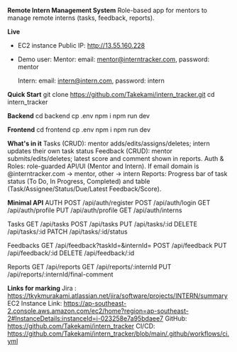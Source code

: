 **Remote Intern Management System**
Role-based app for mentors to manage remote interns (tasks, feedback, reports).

**Live**
* EC2 instance Public IP: http://13.55.160.228
* Demo user:
  Mentor:
    email: mentor@interntracker.com, password: mentor
  
  Intern:
    email: intern@intern.com, password: intern

**Quick Start**
git clone https://github.com/Takekami/intern_tracker.git
cd intern_tracker

**Backend**
cd backend
cp .env
npm i
npm run dev

**Frontend**
cd frontend
cp .env
npm i
npm run dev

**What's in it**
Tasks (CRUD): mentor adds/edits/assigns/deletes; intern updates their own task status
Feedback (CRUD): mentor submits/edits/deletes; latest score and comment shown in reports.
Auth & Roles: role-guarded API/UI (Mentor and Intern). If email domain is @interntracker.com -> mentor, other -> intern
Reports: Progress bar of task status (To Do, In Progress, Completed) and table (Task/Assignee/Status/Due/Latest Feedback/Score).

**Minimal API**
AUTH
POST /api/auth/register
POST /api/auth/login
GET /api/auth/profile
PUT /api/auth/profile
GET /api/auth/interns

Tasks
GET /api/tasks
POST /api/tasks
PUT /api/tasks/:id
DELETE /api/tasks/:id
PATCH /api/tasks/:id/status

Feedbacks
GET /api/feedback?taskId=&internId=
POST /api/feedback
PUT /api/feedback/:id
DELETE /api/feedback/:id

Reports
GET /api/reports
GET /api/reports/:internId
PUT /api/reports/:internId/final-comment

**Links for marking**
Jira : https://tkykmurakami.atlassian.net/jira/software/projects/INTERN/summary
EC2 Instance Link: https://ap-southeast-2.console.aws.amazon.com/ec2/home?region=ap-southeast-2#InstanceDetails:instanceId=i-023258e7a95bdaee7
GitHub: https://github.com/Takekami/intern_tracker
CI/CD: https://github.com/Takekami/intern_tracker/blob/main/.github/workflows/ci.yml


